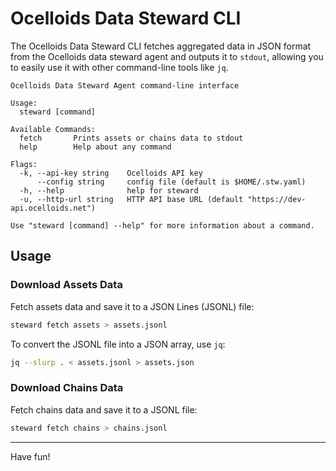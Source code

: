 # Ocelloids Data Steward CLI

The Ocelloids Data Steward CLI fetches aggregated data in JSON format from the Ocelloids data steward agent and outputs it to `stdout`, allowing you to easily use it with other command-line tools like `jq`.

```
Ocelloids Data Steward Agent command-line interface

Usage:
  steward [command]

Available Commands:
  fetch       Prints assets or chains data to stdout
  help        Help about any command

Flags:
  -k, --api-key string    Ocelloids API key
      --config string     config file (default is $HOME/.stw.yaml)
  -h, --help              help for steward
  -u, --http-url string   HTTP API base URL (default "https://dev-api.ocelloids.net")

Use "steward [command] --help" for more information about a command.
```

## Usage

### Download Assets Data

Fetch assets data and save it to a JSON Lines (JSONL) file:

```bash
steward fetch assets > assets.jsonl
```

To convert the JSONL file into a JSON array, use `jq`:

```bash
jq --slurp . < assets.jsonl > assets.json
```

### Download Chains Data

Fetch chains data and save it to a JSONL file:

```bash
steward fetch chains > chains.jsonl
```

---

Have fun!